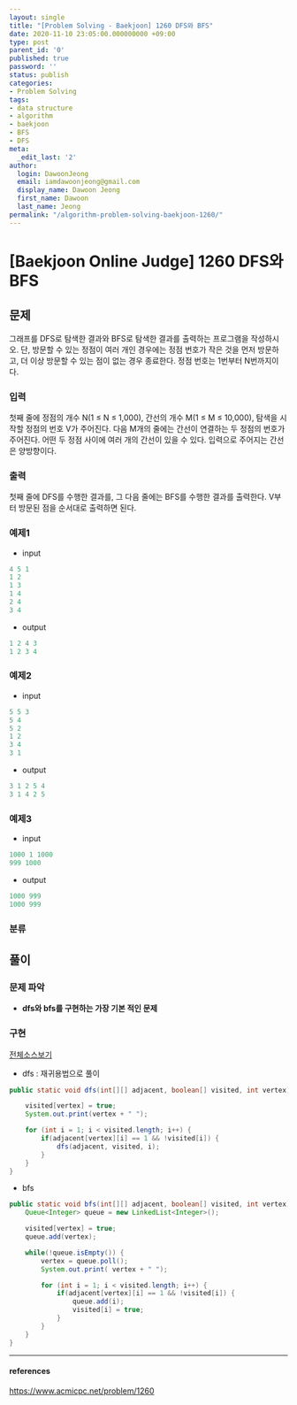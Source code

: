 ```yaml
---
layout: single
title: "[Problem Solving - Baekjoon] 1260 DFS와 BFS"
date: 2020-11-10 23:05:00.000000000 +09:00
type: post
parent_id: '0'
published: true
password: ''
status: publish
categories:
- Problem Solving
tags:
- data structure
- algorithm
- baekjoon
- BFS
- DFS
meta:
  _edit_last: '2'
author:
  login: DawoonJeong
  email: iamdawoonjeong@gmail.com
  display_name: Dawoon Jeong
  first_name: Dawoon
  last_name: Jeong
permalink: "/algorithm-problem-solving-baekjoon-1260/"
---
```

# [Baekjoon Online Judge] 1260 DFS와 BFS

## 문제
그래프를 DFS로 탐색한 결과와 BFS로 탐색한 결과를 출력하는 프로그램을 작성하시오. 단, 방문할 수 있는 정점이 여러 개인 경우에는 정점 번호가 작은 것을 먼저 방문하고, 더 이상 방문할 수 있는 점이 없는 경우 종료한다. 정점 번호는 1번부터 N번까지이다.

### 입력
첫째 줄에 정점의 개수 N(1 ≤ N ≤ 1,000), 간선의 개수 M(1 ≤ M ≤ 10,000), 탐색을 시작할 정점의 번호 V가 주어진다. 다음 M개의 줄에는 간선이 연결하는 두 정점의 번호가 주어진다. 어떤 두 정점 사이에 여러 개의 간선이 있을 수 있다. 입력으로 주어지는 간선은 양방향이다.

### 출력
첫째 줄에 DFS를 수행한 결과를, 그 다음 줄에는 BFS를 수행한 결과를 출력한다. V부터 방문된 점을 순서대로 출력하면 된다.

### 예제1
- input

```java
4 5 1
1 2
1 3
1 4
2 4
3 4
```

- output

```java
1 2 4 3
1 2 3 4
```

### 예제2
- input

```java
5 5 3
5 4
5 2
1 2
3 4
3 1
```

- output

```java
3 1 2 5 4
3 1 4 2 5
```

### 예제3
- input

```java
1000 1 1000
999 1000
```

- output

```java
1000 999
1000 999
```
### 분류


## 풀이

### 문제 파악
- **dfs와 bfs를 구현하는 가장 기본 적인 문제**

### 구현

[전체소스보기](https://github.com/iamdawoonjeong/java-datastructure-algorithm/blob/master/java-algorithm-problem-solving/src/baekjoon/problem1260/Main.java)

- dfs : 재귀용법으로 풀이

```java
public static void dfs(int[][] adjacent, boolean[] visited, int vertex) {

    visited[vertex] = true;
    System.out.print(vertex + " ");

    for (int i = 1; i < visited.length; i++) {
        if(adjacent[vertex][i] == 1 && !visited[i]) {
            dfs(adjacent, visited, i);
        }
    }
}
```

- bfs

```java
public static void bfs(int[][] adjacent, boolean[] visited, int vertex) {
    Queue<Integer> queue = new LinkedList<Integer>();

    visited[vertex] = true;
    queue.add(vertex);

    while(!queue.isEmpty()) {
        vertex = queue.poll();
        System.out.print( vertex + " ");

        for (int i = 1; i < visited.length; i++) {
            if(adjacent[vertex][i] == 1 && !visited[i]) {
                queue.add(i);
                visited[i] = true;
            }
        }
    }
}
```

---
#### references
<https://www.acmicpc.net/problem/1260>
